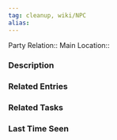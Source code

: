 ```yaml
---
tag: cleanup, wiki/NPC
alias:
---
```


Party Relation:: 
Main Location::

### Description


### Related Entries


### Related Tasks


### Last Time Seen